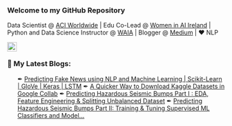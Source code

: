 ### Welcome to my GitHub Repository


Data Scientist @ [ACI Worldwide](https://www.aciworldwide.com/) | Edu Co-Lead @ [Women in AI Ireland](https://www.linkedin.com/company/women-in-ai-ireland/?viewAsMember=true) | Python and Data Science Instructor @ [WAIA](https://www.womenaiacademy.com) | Blogger @ [Medium](https://nroy0110.medium.com/) | ❤ NLP

<a href="http://www.linkedin.com/in/nabanita-roy">
  <img align="left" alt="Nabanita's LinkedIN" width="22px" src="https://raw.githubusercontent.com/peterthehan/peterthehan/master/assets/linkedin.svg" />
</a>

</br>

<h3>📜 My Latest Blogs:</h3>
<div>
<ul>
✒ <a href="https://towardsdatascience.com/predicting-fake-news-using-nlp-and-machine-learning-scikit-learn-glove-keras-lstm-7bbd557c3443?source=your_stories_page-------------------------------------" rel="noopener">Predicting Fake News using NLP and Machine Learning | Scikit-Learn | GloVe | Keras | LSTM</a>
✒ <a href="https://towardsdatascience.com/a-quicker-way-to-download-kaggle-datasets-in-google-collab-abe90bf8c866?source=your_stories_page-------------------------------------" rel="noopener">A Quicker Way to Download Kaggle Datasets in Google Collab</a>
✒ <a href="https://towardsdatascience.com/predicting-hazardous-seismic-bumps-using-supervised-classification-algorithms-part-i-2c5d21f379bc?source=your_stories_page-------------------------------------" rel="noopener">Predicting Hazardous Seismic Bumps Part I&nbsp;: EDA, Feature Engineering &amp; Splitting Unbalanced Dataset</a>
✒ <a href="https://towardsdatascience.com/predicting-hazardous-seismic-bumps-part-ii-training-supervised-classifier-models-and-8b9104b611b0?source=your_stories_page-------------------------------------" rel="noopener">Predicting Hazardous Seismic Bumps Part II: Training &amp; Tuning Supervised ML Classifiers and Model…</a>
</ul></div>

<!--
**royn5618/royn5618** is a ✨ _special_ ✨ repository because its `README.md` (this file) appears on your GitHub profile.

Here are some ideas to get you started:

- 🔭 I’m currently working on ...
- 🌱 I’m currently learning ...
- 👯 I’m looking to collaborate on ...
- 🤔 I’m looking for help with ...
- 💬 Ask me about ...
- 📫 How to reach me: ...
- 😄 Pronouns: ...
- ⚡ Fun fact: ...

![Roy's Github Stats](https://github-readme-stats.vercel.app/api?username=royn5618&show_icons=true&theme=radical)
-->


